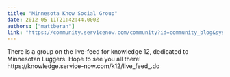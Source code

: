 ```yaml
---
title: "Minnesota Know Social Group"
date: 2012-05-11T21:42:44.000Z
authors: ["mattberan"]
link: "https://community.servicenow.com/community?id=community_blog&sys_id=04ccee25dbd0dbc01dcaf3231f961902"
---
```

<p>There is a group on the live-feed for knowledge 12, dedicated to Minnesotan Luggers. Hope to see you all there!<br />https://knowledge.service-now.com/k12/live_feed_.do</p>